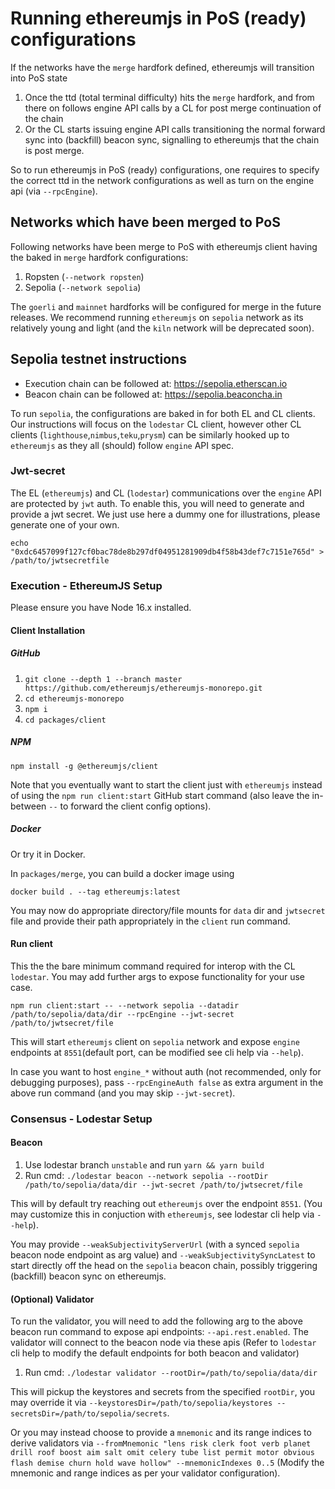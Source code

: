 # Running ethereumjs in PoS (ready) configurations

If the networks have the `merge` hardfork defined, ethereumjs will transition into PoS state 
1. Once the ttd (total terminal difficulty) hits the `merge` hardfork, and from there on follows engine API calls by a CL for post merge continuation of the chain
2. Or the CL starts issuing engine API calls transitioning the normal forward sync into (backfill) beacon sync, signalling to ethereumjs that the chain is post merge. 

So to run ethereumjs in PoS (ready) configurations, one requires to specify the correct ttd in the network configurations as well as turn on the engine api (via `--rpcEngine`). 

## Networks which have been merged to PoS

Following networks have been merge to PoS with ethereumjs client having the baked in `merge` hardfork configurations:
1. Ropsten (`--network ropsten`)
2. Sepolia (`--network sepolia`)

The `goerli` and `mainnet` hardforks will be configured for merge in the future releases. We recommend running `ethereumjs` on `sepolia` network as its relatively young and light (and the `kiln` network will be deprecated soon).

## Sepolia testnet instructions

- Execution chain can be followed at: https://sepolia.etherscan.io
- Beacon chain can be followed at: https://sepolia.beaconcha.in

To run `sepolia`, the configurations are baked in for both EL and CL clients. Our instructions will focus on the `lodestar` CL client, however other CL clients (`lighthouse`,`nimbus`,`teku`,`prysm`) can be similarly hooked up to `ethereumjs` as they all (should) follow `engine` API spec. 

### Jwt-secret
The EL (`ethereumjs`) and CL (`lodestar`) communications over the `engine` API are protected by `jwt` auth. To enable this, you will need to generate and provide a jwt secret. We just use here a dummy one for illustrations, please generate one of your own. 

```shell
echo "0xdc6457099f127cf0bac78de8b297df04951281909db4f58b43def7c7151e765d" > /path/to/jwtsecretfile
```

### Execution - EthereumJS Setup

Please ensure you have Node 16.x installed.

#### Client Installation

##### GitHub

1. `git clone --depth 1 --branch master https://github.com/ethereumjs/ethereumjs-monorepo.git`
2. `cd ethereumjs-monorepo`
3. `npm i`
4. `cd packages/client`

##### NPM

```shell
npm install -g @ethereumjs/client
```

Note that you eventually want to start the client just with `ethereumjs` instead of using the `npm run client:start` GitHub start command (also leave the in-between `--` to forward the client config options).

##### Docker

Or try it in Docker.

In `packages/merge`, you can build a docker image using
```shell
docker build . --tag ethereumjs:latest
```
You may now do appropriate directory/file mounts for `data` dir and `jwtsecret` file and provide their path appropriately in the `client` run command.

#### Run client

This the the bare minimum command required for interop with the CL `lodestar`. You may add further args to expose functionality for your use case.

```shell
npm run client:start -- --network sepolia --datadir /path/to/sepolia/data/dir --rpcEngine --jwt-secret /path/to/jwtsecret/file
```

This will start `ethereumjs` client on `sepolia` network and expose `engine` endpoints at `8551`(default port, can be modified see cli help via `--help`).

In case you want to host `engine_*` without auth (not recommended, only for debugging purposes), pass `--rpcEngineAuth false` as extra argument in the above run command (and you may skip `--jwt-secret`).


### Consensus - Lodestar Setup

#### Beacon

1. Use lodestar branch `unstable` and run `yarn && yarn build`
2. Run cmd: `./lodestar beacon --network sepolia --rootDir /path/to/sepolia/data/dir --jwt-secret /path/to/jwtsecret/file`

This will by default try reaching out `ethereumjs` over the endpoint `8551`. (You may customize this in conjuction with `ethereumjs`, see lodestar cli help via `--help`).

You may provide `--weakSubjectivityServerUrl` (with a synced `sepolia` beacon node endpoint as arg value) and  `--weakSubjectivitySyncLatest` to start directly off the head on the `sepolia` beacon chain, possibly triggering (backfill) beacon sync on ethereumjs. 

#### (Optional) Validator
To run the validator, you will need to add the following arg to the above beacon run command to expose api endpoints: `--api.rest.enabled`. The validator will connect to the beacon node via these apis (Refer to `lodestar` cli help to modify the default endpoints for both beacon and validator)

1. Run cmd: `./lodestar validator --rootDir=/path/to/sepolia/data/dir`

This will pickup the keystores and secrets from the specified `rootDir`, you may override it via `--keystoresDir=/path/to/sepolia/keystores --secretsDir=/path/to/sepolia/secrets`.

Or you may instead choose to provide a `mnemonic` and its range indices to derive validators via `--fromMnemonic "lens risk clerk foot verb planet drill roof boost aim salt omit celery tube list permit motor obvious flash demise churn hold wave hollow" --mnemonicIndexes 0..5` (Modify the mnemonic and range indices as per your validator configuration).
